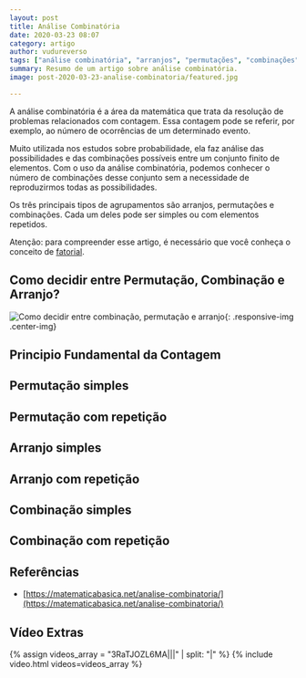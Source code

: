 ```yaml
---
layout: post
title: Análise Combinatória
date: 2020-03-23 08:07
category: artigo
author: vudureverso
tags: ["análise combinatória", "arranjos", "permutações", "combinações", "fatorial"]
summary: Resumo de um artigo sobre análise combinatória. 
image: post-2020-03-23-analise-combinatoria/featured.jpg

---
```


A análise combinatória é a área da matemática que trata da resolução de problemas relacionados com contagem. Essa contagem pode se referir, por exemplo, ao número de ocorrências de um determinado evento.

<!--more-->

Muito utilizada nos estudos sobre probabilidade, ela faz análise das possibilidades e das combinações possíveis entre um conjunto finito de elementos. Com o uso da análise combinatória, podemos conhecer o número de combinações desse conjunto sem a necessidade de reproduzirmos todas as possibilidades.

Os três principais tipos de agrupamentos são arranjos, permutações e combinações. Cada um deles pode ser simples ou com elementos repetidos.

Atenção: para compreender esse artigo, é necessário que você conheça o conceito de [fatorial](https://pt.wikipedia.org/wiki/Fatorial).

## Como decidir entre Permutação, Combinação e Arranjo?

![Como decidir entre combinação, permutação e arranjo]({{site.baseurl}}/assets/images/post-2020-03-23-analise-combinatoria/como-decidir-arranjo-combinacao-permutacao.jpg){: .responsive-img .center-img}

## Principio Fundamental da Contagem

## Permutação simples

## Permutação com repetição

## Arranjo simples

## Arranjo com repetição

## Combinação simples

## Combinação com repetição

## Referências

* [https://matematicabasica.net/analise-combinatoria/](https://matematicabasica.net/analise-combinatoria/)

## Vídeo Extras

{% assign videos_array = "3RaTJOZL6MA|||" | split: "|" %}
{% include video.html videos=videos_array %}
